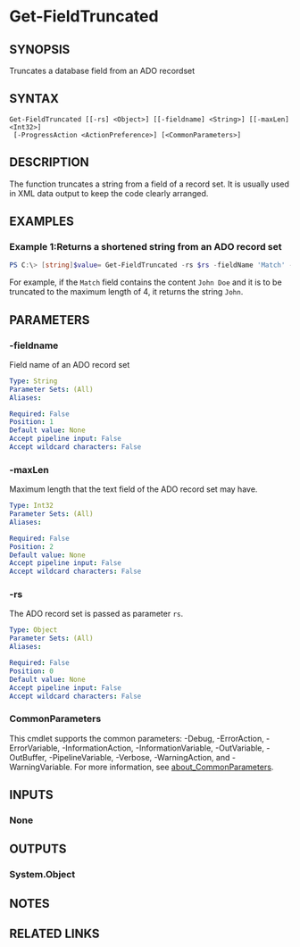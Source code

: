 ﻿---
external help file: EulandaConnect-help.xml
Module Name: EulandaConnect
online version: https://github.com/Eulanda/EulandaConnect/blob/master/docs/Get-FieldTruncated.md
schema: 2.0.0
lastMod: 2024-03-19T06:27:25
---

# Get-FieldTruncated

## SYNOPSIS
Truncates a database field from an ADO recordset

## SYNTAX

```
Get-FieldTruncated [[-rs] <Object>] [[-fieldname] <String>] [[-maxLen] <Int32>]
 [-ProgressAction <ActionPreference>] [<CommonParameters>]
```

## DESCRIPTION
The function truncates a string from a field of a record set. It is usually used in XML data output to keep the code clearly arranged.

## EXAMPLES

### Example 1:Returns a shortened string from an ADO record set
```powershell
PS C:\> [string]$value= Get-FieldTruncated -rs $rs -fieldName 'Match' -maxLen 4
```

For example, if the `Match` field contains the content `John Doe` and it is to be truncated to the maximum length of 4, it returns the string `John`.

## PARAMETERS

### -fieldname
Field name of an ADO record set

```yaml
Type: String
Parameter Sets: (All)
Aliases:

Required: False
Position: 1
Default value: None
Accept pipeline input: False
Accept wildcard characters: False
```

### -maxLen
Maximum length that the text field of the ADO record set may have.

```yaml
Type: Int32
Parameter Sets: (All)
Aliases:

Required: False
Position: 2
Default value: None
Accept pipeline input: False
Accept wildcard characters: False
```

### -rs
The ADO record set is passed as parameter `rs`.

```yaml
Type: Object
Parameter Sets: (All)
Aliases:

Required: False
Position: 0
Default value: None
Accept pipeline input: False
Accept wildcard characters: False
```


### CommonParameters
This cmdlet supports the common parameters: -Debug, -ErrorAction, -ErrorVariable, -InformationAction, -InformationVariable, -OutVariable, -OutBuffer, -PipelineVariable, -Verbose, -WarningAction, and -WarningVariable. For more information, see [about_CommonParameters](http://go.microsoft.com/fwlink/?LinkID=113216).

## INPUTS

### None

## OUTPUTS

### System.Object
## NOTES

## RELATED LINKS


